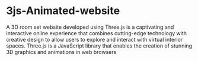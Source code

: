 # 3js-Animated-website
A 3D room set website developed using Three.js is a captivating and interactive online experience that combines cutting-edge technology with creative design to allow users to explore and interact with virtual interior spaces. Three.js is a JavaScript library that enables the creation of stunning 3D graphics and animations in web browsers

